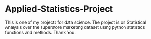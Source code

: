 # Applied-Statistics-Project
  This is one of my projects for data science.
  The project is on Statistical Analysis over the superstore marketing dataset using python statistics functions and methods.
  Thank You. 
